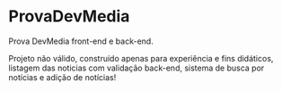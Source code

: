 # ProvaDevMedia
Prova DevMedia front-end e back-end.

Projeto não válido, construído apenas para experiência e fins didáticos, listagem das noticias com validação back-end, sistema de busca por notícias e adição de notícias!
